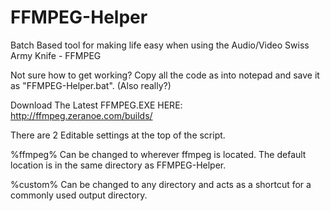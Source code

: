 # FFMPEG-Helper
Batch Based tool for making life easy when using the Audio/Video Swiss Army Knife - FFMPEG

Not sure how to get working? Copy all the code as into notepad and save it as "FFMPEG-Helper.bat". (Also really?)

Download The Latest FFMPEG.EXE HERE:
http://ffmpeg.zeranoe.com/builds/

There are 2 Editable settings at the top of the script.


%ffmpeg% Can be changed to wherever ffmpeg is located. The default location is in the same directory as FFMPEG-Helper.

%custom% Can be changed to any directory and acts as a shortcut for a commonly used output directory.

